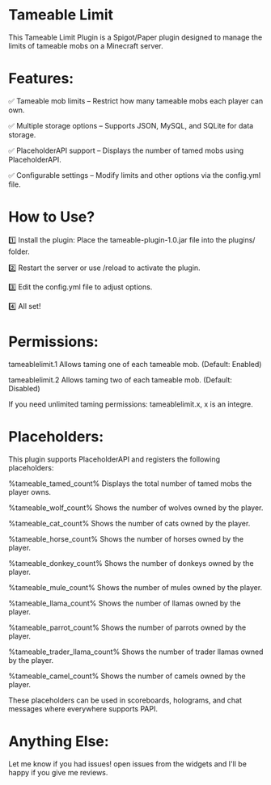 # Tameable Limit
This Tameable Limit Plugin is a Spigot/Paper plugin designed to manage the limits of tameable mobs on a Minecraft server.​

# Features:
✅ Tameable mob limits – Restrict how many tameable mobs each player can own.

✅ Multiple storage options – Supports JSON, MySQL, and SQLite for data storage.

✅ PlaceholderAPI support – Displays the number of tamed mobs using PlaceholderAPI.

✅ Configurable settings – Modify limits and other options via the config.yml file.

# How to Use?
1️⃣ Install the plugin: Place the tameable-plugin-1.0.jar file into the plugins/ folder.

2️⃣ Restart the server or use /reload to activate the plugin.

3️⃣ Edit the config.yml file to adjust options.

4️⃣ All set!

# Permissions:
tameablelimit.1 Allows taming one of each tameable mob. (Default: Enabled)

tameablelimit.2 Allows taming two of each tameable mob. (Default: Disabled)

If you need unlimited taming permissions: tameablelimit.x, x is an integre.

# Placeholders:
This plugin supports PlaceholderAPI and registers the following placeholders:

%tameable_tamed_count% Displays the total number of tamed mobs the player owns.

%tameable_wolf_count% Shows the number of wolves owned by the player.

%tameable_cat_count% Shows the number of cats owned by the player.

%tameable_horse_count% Shows the number of horses owned by the player.

%tameable_donkey_count% Shows the number of donkeys owned by the player.

%tameable_mule_count% Shows the number of mules owned by the player.

%tameable_llama_count% Shows the number of llamas owned by the player.

%tameable_parrot_count% Shows the number of parrots owned by the player.

%tameable_trader_llama_count% Shows the number of trader llamas owned by the player.

%tameable_camel_count% Shows the number of camels owned by the player.

These placeholders can be used in scoreboards, holograms, and chat messages where everywhere supports PAPI.

# Anything Else:
Let me know if you had issues! open issues from the widgets
and I'll be happy if you give me reviews.
